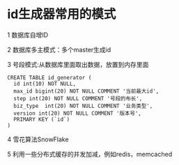 # id生成器常用的模式

1 数据库自增ID

2 数据库多主模式：多个master生成id

3 号段模式:从数据库里面取出数据，放置到内存里面
```
CREATE TABLE id_generator (
  id int(10) NOT NULL,
  max_id bigint(20) NOT NULL COMMENT '当前最大id',
  step int(20) NOT NULL COMMENT '号段的布长',
  biz_type	int(20) NOT NULL COMMENT '业务类型',
  version int(20) NOT NULL COMMENT '版本号',
  PRIMARY KEY (`id`)
) 
```
4 雪花算法SnowFlake

5 利用一些分布式缓存的并发加减，例如redis，memcached


